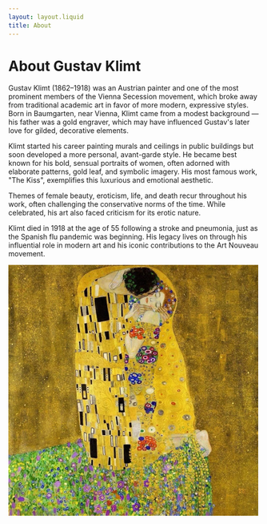 ```yaml
---
layout: layout.liquid
title: About
---
```


# About Gustav Klimt

Gustav Klimt (1862–1918) was an Austrian painter and one of the most prominent members of the Vienna Secession movement, which broke away from traditional academic art in favor of more modern, expressive styles. Born in Baumgarten, near Vienna, Klimt came from a modest background — his father was a gold engraver, which may have influenced Gustav's later love for gilded, decorative elements.

Klimt started his career painting murals and ceilings in public buildings but soon developed a more personal, avant-garde style. He became best known for his bold, sensual portraits of women, often adorned with elaborate patterns, gold leaf, and symbolic imagery. His most famous work, "The Kiss", exemplifies this luxurious and emotional aesthetic.

Themes of female beauty, eroticism, life, and death recur throughout his work, often challenging the conservative norms of the time. While celebrated, his art also faced criticism for its erotic nature.

Klimt died in 1918 at the age of 55 following a stroke and pneumonia, just as the Spanish flu pandemic was beginning. His legacy lives on through his influential role in modern art and his iconic contributions to the Art Nouveau movement.


<img class="about" alt="Gustav Klimt's 'The Kiss', 1907." src="/images/kiss.jpg" width="500" />